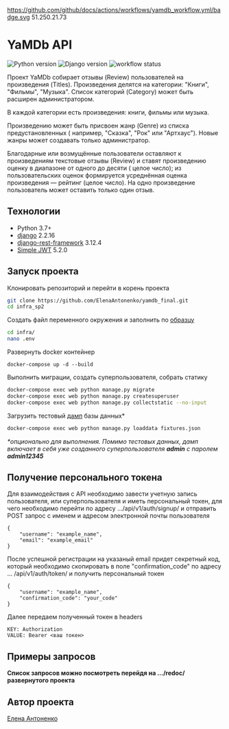 https://github.com/github/docs/actions/workflows/yamdb_workflow.yml/badge.svg
51.250.21.73
# YaMDb API
![Python version](https://img.shields.io/badge/python-3.7-yellow) 
![Django version](https://img.shields.io/badge/django-2.2-orange) 
![workflow status](https://github.com/ElenaAntonenko/yamdb_final/actions/workflows/yamdb_workflow.yml/badge.svg)


Проект YaMDb собирает отзывы (Review) пользователей на произведения (Titles).
Произведения делятся на категории: "Книги", "Фильмы", "Музыка". Список
категорий (Category) может быть расширен администратором.

В каждой категории есть произведения: книги, фильмы или музыка. 

Произведению может быть присвоен жанр (Genre) из списка предустановленных (
например, "Сказка", "Рок" или "Артхаус"). Новые жанры может создавать только
администратор.

Благодарные или возмущённые пользователи оставляют к произведениям текстовые
отзывы (Review) и ставят произведению оценку в диапазоне от одного до десяти (
целое число); из пользовательских оценок формируется усреднённая оценка
произведения — рейтинг (целое число). На одно произведение пользователь может
оставить только один отзыв.

## Технологии

- Python 3.7+
- [django](https://github.com/django/django) 2.2.16
- [django-rest-framework](https://github.com/encode/django-rest-framework)
  3.12.4
- [Simple JWT](https://github.com/jazzband/djangorestframework-simplejwt) 5.2.0

## Запуск проекта

Клонировать репозиторий и перейти в корень проекта

```bash
git clone https://github.com/ElenaAntonenko/yamdb_final.git
cd infra_sp2
``` 

Создать файл переменного окружения и заполнить по [образцу](/infra/example.env)

```bash
cd infra/
nano .env
``` 

Развернуть docker контейнер

```
docker-compose up -d --build 
``` 

Выполнить миграции, создать суперпользователя, собрать статику

```bash
docker-compose exec web python manage.py migrate
docker-compose exec web python manage.py createsuperuser
docker-compose exec web python manage.py collectstatic --no-input
```

Загрузить тестовый [дамп](/infra/fixtures.json) базы данных*

```bash
docker-compose exec web python manage.py loaddata fixtures.json
```

<em>*опционально для выполнения. Помимо тестовых данных, дамп включает в себя уже созданного суперпользователя **admin** с паролем **admin12345**</em>

## Получение персонального токена

Для взаимодействия с API необходимо завести учетную запись пользователя,
или суперпользователя и иметь персональный токен, для чего необходимо
перейти по адресу .../api/v1/auth/signup/ и отправить POST запрос с
именем и адресом электронной почты пользователя

```
{
    "username": "example_name",
    "email": "example_email"
}
``` 

После успешной регистрации на указаный email придет секретный код, который
необходимо скопировать в поле "confirmation_code" по адресу ...
/api/v1/auth/token/ и получить персональный токен

```
{
    "username": "example_name",
    "confirmation_code": "your_code"
}
``` 

Далее передаем полученный токен в headers

```
KEY: Authorization
VALUE: Bearer <ваш токен>
``` 

## Примеры запросов

**Список запросов можно посмотреть перейдя на .../redoc/
развернутого проекта**

## Автор проекта

[Елена Антоненко](https://github.com/ElenaAntonenko)
